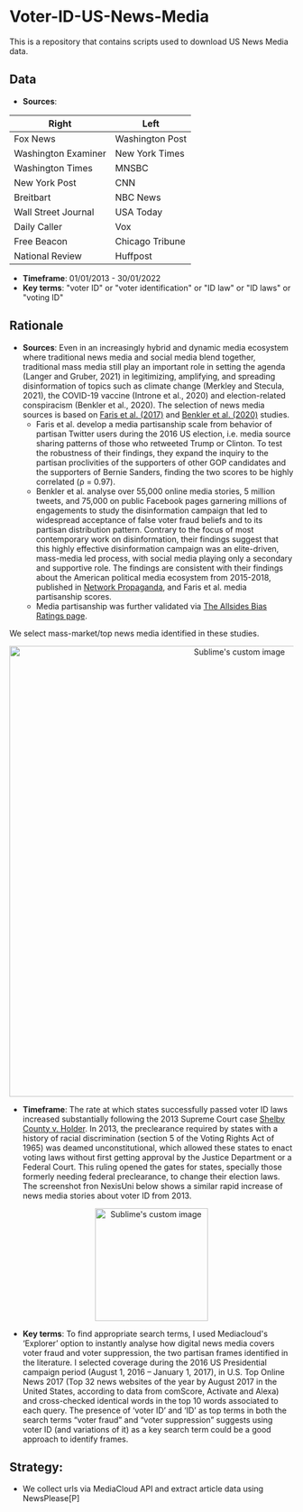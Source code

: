 # Voter-ID-US-News-Media

This is a repository that contains scripts used to download US News Media data.

## Data
-	**Sources**:

| Right       | Left        |
| ----------- | ----------- |
| Fox News      | Washington Post       |
| Washington Examiner   | New York Times        |
| Washington Times   | MNSBC        |
| New York Post   | CNN        |
| Breitbart   | NBC News        |
| Wall Street Journal   | USA Today      |
| Daily Caller   | Vox      |
| Free Beacon   | Chicago Tribune      |
| National Review   | Huffpost     |


-	**Timeframe**: 01/01/2013 - 30/01/2022
-	**Key terms**: "voter ID" or "voter identification" or "ID law" or "ID laws" or "voting ID"


## Rationale
- **Sources**: Even in an increasingly hybrid and dynamic media ecosystem where traditional news media and social media blend together, traditional mass media still play an important role in setting the agenda (Langer and Gruber, 2021) in legitimizing, amplifying, and spreading disinformation of topics such as climate change (Merkley and Stecula, 2021), the COVID-19 vaccine (Introne et al., 2020) and election-related conspiracism (Benkler et al., 2020). The selection of news media sources is based on [Faris et al. (2017)](https://cyber.harvard.edu/publications/2017/08/mediacloud) and [Benkler et al. (2020)](https://dash.harvard.edu/bitstream/handle/1/37365484/Benkler-etal-Mail-in-Voter-Fraud-Anatomy-of-a-Disinformation-Campaign.pdf?sequence=1&isAllowed=y) studies. 
    - Faris et al. develop a media partisanship scale from behavior of partisan Twitter users during the 2016 US election, i.e. media source sharing patterns of those who retweeted Trump or Clinton. To test the robustness of their findings, they expand the inquiry to the partisan proclivities of the supporters of other GOP candidates and the supporters of Bernie Sanders, finding the two scores to be highly correlated (ρ = 0.97).
    - Benkler et al. analyse over 55,000 online media stories, 5 million tweets, and 75,000 on public Facebook pages garnering millions of engagements to study the disinformation campaign that led to widespread acceptance of false voter fraud beliefs and to its partisan distribution pattern. Contrary to the focus of most contemporary work on disinformation, their findings suggest that this highly effective disinformation campaign was an elite-driven, mass-media led process, with social media playing only a secondary and supportive role. The findings are consistent with their findings about the American political media ecosystem from 2015-2018, published in [Network Propaganda](https://oxford.universitypressscholarship.com/view/10.1093/oso/9780190923624.001.0001/oso-9780190923624), and Faris et al. media partisanship scores.
    - Media partisanship was further validated via [The Allsides Bias Ratings page](https://www.allsides.com/media-bias/ratings?field_featured_bias_rating_value=1&field_news_source_type_tid%5B%5D=2&field_news_bias_nid_1%5B3%5D=3&title=). 

We select mass-market/top news media identified in these studies.

<p align="center">
  <img src="https://user-images.githubusercontent.com/89010445/163542980-f2f8542f-29bc-4593-aa02-14e007fe9e57.png" alt="Sublime's custom image"/, style="width:800px;">
</p>

- **Timeframe**: The rate at which states successfully passed voter ID laws increased substantially following the 2013 Supreme Court case [Shelby County v. Holder](https://www.brennancenter.org/our-work/court-cases/shelby-county-v-holder). In 2013, the preclearance required by states with a history of racial discrimination (section 5 of the Voting Rights Act of 1965) was deamed unconstitutional, which allowed these states to enact voting laws without first getting approval by the Justice Department or a Federal Court. This ruling opened the gates for states, specially those formerly needing federal preclearance, to change their election laws. The screenshot fron NexisUni below shows a similar rapid increase of news media stories about voter ID from 2013.

<p align="center">
  <img src="https://user-images.githubusercontent.com/89010445/163543724-0a3c62e1-d50f-4366-a4f5-aa9acdd695df.png" alt="Sublime's custom image"/, style="width:200px;">
</p>

- **Key terms**: To find appropriate search terms, I used Mediacloud's ‘Explorer’ option to instantly analyse how digital news media covers voter fraud and voter suppression, the two partisan frames identified in the literature. I selected coverage during the 2016 US Presidential campaign period (August 1, 2016 – January 1, 2017), in U.S. Top Online News 2017 (Top 32 news websites of the year by August 2017 in the United States, according to data from comScore, Activate and Alexa) and cross-checked identical words in the top 10 words associated to each query. The presence of ‘voter ID’ and ‘ID’ as top terms in both the search terms “voter fraud” and “voter suppression” suggests using voter ID (and variations of it) as a key search term could be a good approach to identify frames.


## Strategy:
- We collect urls via MediaCloud API and extract article data using NewsPlease[P]

